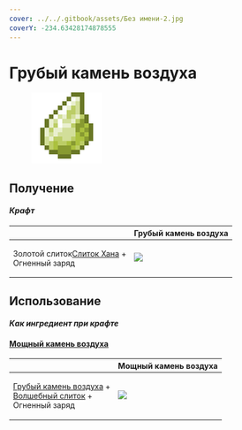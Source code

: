 ```yaml
---
cover: ../../.gitbook/assets/Без имени-2.jpg
coverY: -234.63428174878555
---
```


# Грубый камень воздуха

<figure><img src="../../.gitbook/assets/crude_air_gem_128.png" alt=""><figcaption></figcaption></figure>

## Получение

#### _Крафт_

|                                                                                       |  Грубый камень воздуха                         |
| ------------------------------------------------------------------------------------- | ---------------------------------------------- |
| <p>Золотой слиток<a href="red_aurum_ingot.md">Слиток Хана</a> +<br>Огненный заряд</p> | ![](../../.gitbook/assets/crude\_air\_gem.png) |

## Использование

#### _Как ингредиент при крафте_

#### [Мощный камень воздуха](powerful_air_shard.md)

|                                                                                                                                    |  Мощный камень воздуха                              |
| ---------------------------------------------------------------------------------------------------------------------------------- | --------------------------------------------------- |
| <p><a href="crude_air_gem.md">Грубый камень воздуха</a> +<br><a href="fairy_ingot.md">Волшебный слиток</a> +<br>Огненный заряд</p> | ![](../../.gitbook/assets/powerful\_air\_shard.png) |


